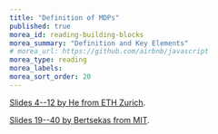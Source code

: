 ```yaml
---
title: "Definition of MDPs"
published: true
morea_id: reading-building-blocks
morea_summary: "Definition and Key Elements"
# morea_url: https://github.com/airbnb/javascript
morea_type: reading
morea_labels:
morea_sort_order: 20
---
```


[Slides 4--12 by He from ETH Zurich](/morea/02-MDP/Lecture-2-DP-LP.pdf).

[Slides 19--40 by Bertsekas from MIT](/morea/02-MDP/RLTopics_2024_Lect1.pdf).
